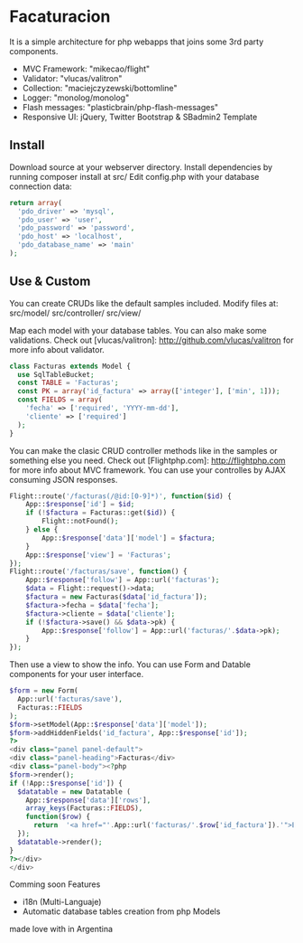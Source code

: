 # Facaturacion

It is a simple architecture for php webapps that joins some 3rd party components.
- MVC Framework: "mikecao/flight"
- Validator: "vlucas/valitron"
- Collection: "maciejczyzewski/bottomline"
- Logger: "monolog/monolog"
- Flash messages: "plasticbrain/php-flash-messages"
- Responsive UI: jQuery, Twitter Bootstrap & SBadmin2 Template

## Install 

Download source at your webserver directory. 
Install dependencies by running composer install at src/
Edit config.php with your database connection data:
```php
return array(
  'pdo_driver' => 'mysql',
  'pdo_user' => 'user',
  'pdo_password' => 'password',
  'pdo_host' => 'localhost',
  'pdo_database_name' => 'main' 
);
```
## Use & Custom

You can create CRUDs like the default samples included. Modify files at:
src/model/
src/controller/
src/view/

Map each model with your database tables. You can also make some validations. Check out [vlucas/valitron]: http://github.com/vlucas/valitron
for more info about validator.
```php
class Facturas extends Model {
  use SqlTableBucket;
  const TABLE = 'Facturas';
  const PK = array('id_factura' => array(['integer'], ['min', 1]));
  const FIELDS = array(
    'fecha' => ['required', 'YYYY-mm-dd'],
    'cliente' => ['required']
  );
}
```
You can make the clasic CRUD controller methods like in the samples or something else you need. Check out [Flightphp.com]: http://flightphp.com
for more info about MVC framework.
You can use your controlles by AJAX consuming JSON responses.

```php
Flight::route('/facturas(/@id:[0-9]*)', function($id) {
    App::$response['id'] = $id;
    if (!$factura = Facturas::get($id)) {
        Flight::notFound();
    } else {
        App::$response['data']['model'] = $factura;
    }
    App::$response['view'] = 'Facturas';
});
Flight::route('/facturas/save', function() {
    App::$response['follow'] = App::url('facturas');
    $data = Flight::request()->data;
    $factura = new Facturas($data['id_factura']);
    $factura->fecha = $data['fecha'];
    $factura->cliente = $data['cliente'];    
    if (!$factura->save() && $data->pk) {
        App::$response['follow'] = App::url('facturas/'.$data->pk);
    }
});
```
Then use a view to show the info. You can use Form and Datable components for your user interface.

```php
$form = new Form(
  App::url('facturas/save'),
  Facturas::FIELDS
);
$form->setModel(App::$response['data']['model']);
$form->addHiddenFields('id_factura', App::$response['id']);
?>
<div class="panel panel-default">
<div class="panel-heading">Facturas</div>
<div class="panel-body"><?php
$form->render();
if (!App::$response['id']) {
  $datatable = new Datatable (
    App::$response['data']['rows'], 
    array_keys(Facturas::FIELDS), 
    function($row) {
      return  '<a href="'.App::url('facturas/'.$row['id_factura']).'">Editar</a> <a href="'.App::url('facturas/'.$row['id_factura']).'/borrar">Borrar</a>';
  });
  $datatable->render();
}
?></div>
</div>
```

Comming soon Features
- i18n (Multi-Languaje)
- Automatic database tables creation from php Models

made love with in Argentina